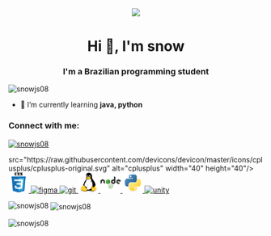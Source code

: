 <div align="center">
  <img height="200" src="https://media.tenor.com/FNcKC9I9TbwAAAAM/giselle-gewelle.gif"  />
</div>
<h1 align="center">Hi 👋, I'm snow</h1>
<h3 align="center">I'm a Brazilian programming student</h3>

<p align="left"> <img src="https://komarev.com/ghpvc/?username=snowjs08&label=Profile%20views&color=0e75b6&style=flat" alt="snowjs08" /> </p>

- 🌱 I’m currently learning **java, python**

<h3 align="left">Connect with me:</h3>
<p align="left">
<a href="https://www.leetcode.com/snowjs08" target="blank"><img align="center" src="https://raw.githubusercontent.com/rahuldkjain/github-profile-readme-generator/master/src/images/icons/Social/leet-code.svg" alt="snowjs08" height="30" width="40" /></a>
</p>
 src="https://raw.githubusercontent.com/devicons/devicon/master/icons/cplusplus/cplusplus-original.svg" alt="cplusplus" width="40" height="40"/> </a> <a href="https://www.w3schools.com/css/" target="_blank" rel="noreferrer"> <img src="https://raw.githubusercontent.com/devicons/devicon/master/icons/css3/css3-original-wordmark.svg" alt="css3" width="40" height="40"/> </a> <a href="https://www.figma.com/" target="_blank" rel="noreferrer"> <img src="https://www.vectorlogo.zone/logos/figma/figma-icon.svg" alt="figma" width="40" height="40"/> </a> <a href="https://git-scm.com/" target="_blank" rel="noreferrer"> <img src="https://www.vectorlogo.zone/logos/git-scm/git-scm-icon.svg" alt="git" width="40" height="40"/> </a> <a src="https://raw.githubusercontent.com/devicons/devicon/master/icons/html5/html5-original-wordmark.svg" alt="html5"  href="https://www.linux.org/" target="_blank" rel="noreferrer"> <img src="https://raw.githubusercontent.com/devicons/devicon/master/icons/linux/linux-original.svg" alt="linux" width="40" height="40"/> </a> <a href="https://nodejs.org" target="_blank" rel="noreferrer"> <img src="https://raw.githubusercontent.com/devicons/devicon/master/icons/nodejs/nodejs-original-wordmark.svg" alt="nodejs" width="40" height="40"/> <a href="https://www.python.org" target="_blank" rel="noreferrer"> <img src="https://raw.githubusercontent.com/devicons/devicon/master/icons/python/python-original.svg" alt="python" width="40" height="40"/> </a> <a href="https://unity.com/" target="_blank" rel="noreferrer"> <img src="https://www.vectorlogo.zone/logos/unity3d/unity3d-icon.svg" alt="unity" width="40" height="40"/> </a> </p>
 </a> </p>

<p><img align="left" src="https://github-readme-stats.vercel.app/api/top-langs?username=snowjs08&show_icons=true&locale=en&layout=compact" alt="snowjs08" /></p>

<p>&nbsp;<img align="center" src="https://github-readme-stats.vercel.app/api?username=snowjs08&show_icons=true&locale=en" alt="snowjs08" /></p>

<p><img align="center" src="https://github-readme-streak-stats.herokuapp.com/?user=snowjs08&" alt="snowjs08" /></p>
